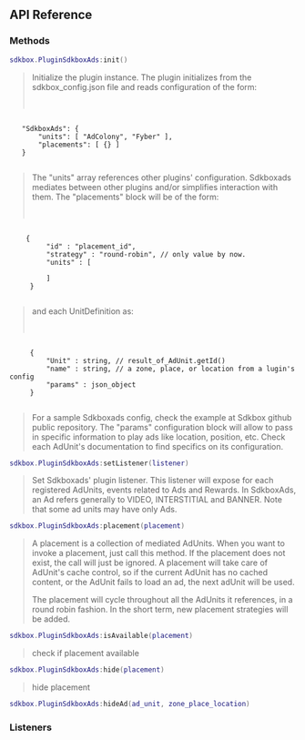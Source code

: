 ## API Reference

### Methods
```lua
sdkbox.PluginSdkboxAds:init()
```
> Initialize the plugin instance.
The plugin initializes from the sdkbox_config.json file and reads configuration of the form:
> <pre>
 <code>
   "SdkboxAds": {
       "units": [ "AdColony", "Fyber" ],
       "placements": [ {} ]
   }
 </code>
 </pre>

> The "units" array references other plugins' configuration. Sdkboxads mediates between other plugins
and/or simplifies interaction with them.
The "placements" block will be of the form:
> <pre>
 <code>
    {
         "id" : "placement_id",
         "strategy" : "round-robin", // only value by now.
         "units" : [
             <UnitDefinition>
         ]
     }
 </code>
</pre>

> and each UnitDefinition as:
> <pre>
 <code>
     {
         "Unit" : string, // result_of_AdUnit.getId()
         "name" : string, // a zone, place, or location from a lugin's config
         "params" : json_object
     }
 </code>
</pre>

> For a sample Sdkboxads config, check the example at Sdkbox github public repository.
The "params" configuration block will allow to pass in specific information to play ads
like location, position, etc.
Check each AdUnit's documentation to find specifics on its configuration.


```lua
sdkbox.PluginSdkboxAds:setListener(listener)
```
> Set Sdkboxads' plugin listener.
This listener will expose for each registered AdUnits, events related to Ads and Rewards.
In SdkboxAds, an Ad refers generally to VIDEO, INTERSTITIAL and BANNER.
Note that some ad units may have only Ads.

```lua
sdkbox.PluginSdkboxAds:placement(placement)
```
> A placement is a collection of mediated AdUnits.
When you want to invoke a placement, just call this method.
If the placement does not exist, the call will just be ignored.
A placement will take care of AdUnit's cache control, so if the current AdUnit has no
cached content, or the AdUnit fails to load an ad, the next adUnit will be used.
>
> The placement will cycle throughout all the AdUnits it references, in a round robin fashion.
In the short term, new placement strategies will be added.

```lua
sdkbox.PluginSdkboxAds:isAvailable(placement)
```
> check if placement available

```lua
sdkbox.PluginSdkboxAds:hide(placement)
```
> hide placement

```lua
sdkbox.PluginSdkboxAds:hideAd(ad_unit, zone_place_location)
```


### Listeners

